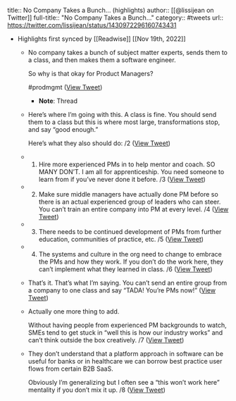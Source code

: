title:: No Company Takes a Bunch... (highlights)
author:: [[@lissijean on Twitter]]
full-title:: "No Company Takes a Bunch..."
category:: #tweets
url:: https://twitter.com/lissijean/status/1430972296160743431

- Highlights first synced by [[Readwise]] [[Nov 19th, 2022]]
	- No company takes a bunch of subject matter experts, sends them to a class, and then makes them a software engineer.
	  
	  So why is that okay for Product Managers? 
	  
	  #prodmgmt ([View Tweet](https://twitter.com/lissijean/status/1430972296160743431))
		- **Note**: Thread
	- Here’s where I’m going with this. A class is fine. You should send them to a class but this is where most large, transformations stop, and say “good enough.”
	  
	  Here’s what they also should do: /2 ([View Tweet](https://twitter.com/lissijean/status/1431212173406126086))
	- 1. Hire more experienced PMs in to help mentor and coach. SO MANY DON’T. I am all for apprenticeship. You need someone to learn from if you’ve never done it before. /3 ([View Tweet](https://twitter.com/lissijean/status/1431212174983172099))
	- 2. Make sure middle managers have actually done PM before so there is an actual experienced group of leaders who can steer. You can’t train an entire company into PM at every level. /4 ([View Tweet](https://twitter.com/lissijean/status/1431212175645945868))
	- 3. There needs to be continued development of PMs from further education, communities of practice, etc. /5 ([View Tweet](https://twitter.com/lissijean/status/1431212176262455301))
	- 4. The systems and culture in the org need to change to embrace the PMs and how they work. If you don’t do the work here, they can’t implement what they learned in class. /6 ([View Tweet](https://twitter.com/lissijean/status/1431212176895795201))
	- That’s it. That’s what I’m saying. You can’t send an entire group from a company to one class and say “TADA! You’re PMs now!” ([View Tweet](https://twitter.com/lissijean/status/1431212177642463232))
	- Actually one more thing to add.
	  
	  Without having people from experienced PM backgrounds to watch, SMEs tend to get stuck in “well this is how our industry works” and can’t think outside the box creatively. /7 ([View Tweet](https://twitter.com/lissijean/status/1431212867227897859))
	- They don’t understand that a platform approach in software can be useful for banks or in healthcare we can borrow best practice user flows from certain B2B SaaS.
	  
	  Obviously I’m generalizing but I often see a “this won’t work here” mentality if you don’t mix it up. /8 ([View Tweet](https://twitter.com/lissijean/status/1431212868163211271))